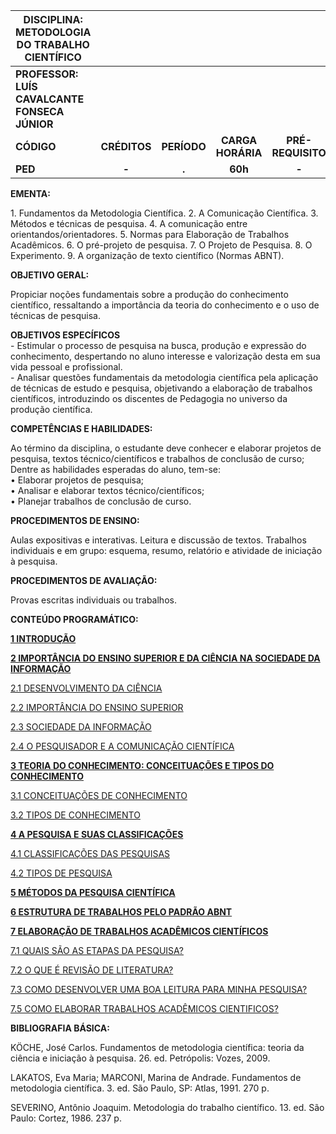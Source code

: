 

| DISCIPLINA: METODOLOGIA DO TRABALHO CIENTÍFICO |  |  |  |  |
| ----- | :---: | :---: | :---: | :---: |
| **PROFESSOR: LUÍS CAVALCANTE FONSECA JÚNIOR** |  |  |  |  |
| **CÓDIGO** | **CRÉDITOS** | **PERÍODO** | **CARGA HORÁRIA** | **PRÉ-REQUISITO** |
| **PED** | **\-** | **.**  | **60h** | **\-** |

**EMENTA:**

1\. Fundamentos da Metodologia Científica. 2\. A Comunicação Científica. 3\. Métodos e técnicas de pesquisa. 4\. A comunicação entre orientandos/orientadores. 5\. Normas para Elaboração de Trabalhos Acadêmicos. 6\. O pré-projeto de pesquisa. 7\. O Projeto de Pesquisa. 8\. O Experimento. 9\. A organização de texto científico (Normas ABNT).

**OBJETIVO GERAL:**

Propiciar noções fundamentais sobre a produção do conhecimento científico, ressaltando a importância da teoria do conhecimento e o uso de técnicas de pesquisa. 

**OBJETIVOS ESPECÍFICOS**  
\- Estimular o processo de pesquisa na busca, produção e expressão do conhecimento, despertando no aluno interesse e valorização desta em sua vida pessoal e profissional.  
\- Analisar questões fundamentais da metodologia científica pela aplicação de técnicas de estudo e pesquisa, objetivando a elaboração de trabalhos científicos, introduzindo os discentes de Pedagogia no universo da produção científica.

**COMPETÊNCIAS E HABILIDADES:**

Ao término da disciplina, o estudante deve conhecer e elaborar projetos de pesquisa, textos técnico/científicos e trabalhos de conclusão de curso;  
Dentre as habilidades esperadas do aluno, tem-se:  
• Elaborar projetos de pesquisa;  
• Analisar e elaborar textos técnico/científicos;  
• Planejar trabalhos de conclusão de curso.

**PROCEDIMENTOS DE ENSINO:**

Aulas expositivas e interativas. Leitura e discussão de textos. Trabalhos individuais e em grupo: esquema, resumo, relatório e atividade de iniciação à pesquisa.

**PROCEDIMENTOS DE AVALIAÇÃO:**

Provas escritas individuais ou trabalhos.

**CONTEÚDO PROGRAMÁTICO:**

[**1 INTRODUÇÃO**](#heading=h.gjdgxs)

[**2 IMPORTÂNCIA DO ENSINO SUPERIOR E DA CIÊNCIA NA SOCIEDADE DA INFORMAÇÃO**](#heading=h.30j0zll)

[2.1 DESENVOLVIMENTO DA CIÊNCIA](#heading=h.1fob9te)

[2.2 IMPORTÂNCIA DO ENSINO SUPERIOR](#heading=h.3znysh7)

[2.3 SOCIEDADE DA INFORMAÇÃO](#heading=h.2et92p0)

[2.4 O PESQUISADOR E A COMUNICAÇÃO CIENTÍFICA](#heading=h.tyjcwt)

[**3 TEORIA DO CONHECIMENTO: CONCEITUAÇÕES E TIPOS DO CONHECIMENTO**](#heading=h.3dy6vkm)

[3.1 CONCEITUAÇÕES DE CONHECIMENTO](#heading=h.1t3h5sf)

[3.2 TIPOS DE CONHECIMENTO](#heading=h.4d34og8)

[**4 A PESQUISA E SUAS CLASSIFICAÇÕES**](#heading=h.2s8eyo1)

[4.1 CLASSIFICAÇÕES DAS PESQUISAS](#heading=h.17dp8vu)

[4.2 TIPOS DE PESQUISA](#heading=h.3rdcrjn)

[**5 MÉTODOS DA PESQUISA CIENTÍFICA**](#heading=h.26in1rg)

[**6 ESTRUTURA DE TRABALHOS PELO PADRÃO ABNT**](#heading=h.lnxbz9)

[**7 ELABORAÇÃO DE TRABALHOS ACADÊMICOS CIENTÍFICOS**](#heading=h.35nkun2)

[7.1 QUAIS SÃO AS ETAPAS DA PESQUISA?](#heading=h.1ksv4uv) 

[7.2 O QUE É REVISÃO DE LITERATURA?](#heading=h.44sinio) 

[7.3 COMO DESENVOLVER UMA BOA LEITURA PARA MINHA PESQUISA?](#heading=h.2jxsxqh) 

[7.5 COMO ELABORAR TRABALHOS ACADÊMICOS CIENTIFICOS?](#heading=h.z337ya) 

**BIBLIOGRAFIA BÁSICA:** 

KÖCHE, José Carlos. Fundamentos de metodologia científica: teoria da ciência e iniciação à pesquisa. 26\. ed. Petrópolis: Vozes, 2009\. 

LAKATOS, Eva Maria; MARCONI, Marina de Andrade. Fundamentos de metodologia científica. 3\. ed. São Paulo, SP: Atlas, 1991\. 270 p. 

SEVERINO, Antônio Joaquim. Metodologia do trabalho científico. 13\. ed. São Paulo: Cortez, 1986\. 237 p.  
